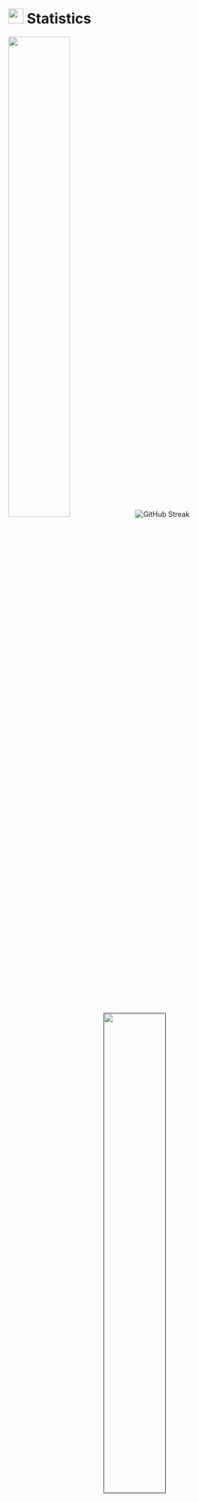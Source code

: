 # <img src="https://media4.giphy.com/media/MIGbtLZoVjbl0bYbAd/giphy.gif?cid=ecf05e472t2h0i8d7dcjaoau9iqtchhr899hxmpxzzgc7lyw&rid=giphy.gif" width="30"> Statistics


<p >
  <a >
    <img width="49.5%" src="https://github-readme-stats-xi-navy.vercel.app/api?username=amkolev22&show_icons=true&count_private=true&include_all_commits=true&theme=cobalt&hide_border=true">
   <img src="https://streak-stats.demolab.com?user=amkolev22&theme=cobalt2&hide_border=true" alt="GitHub Streak" />  
  </a>
</p>
<p align="center">
  <a href="">
    <img width="49.5%" src="https://github-readme-stats-xi-navy.vercel.app/api/top-langs/?username=amkolev22&theme=cobalt&hide_border=true&include_all_commits=true&count_private=true&layout=compact&hide=html,css&exclude_repo=martian">
  </a>
</p>

<p align="center"><img src="https://profile-counter.glitch.me/{amkolev22}/count.svg"></p>
